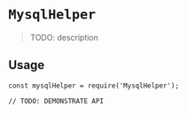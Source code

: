 # `MysqlHelper`

> TODO: description

## Usage

```
const mysqlHelper = require('MysqlHelper');

// TODO: DEMONSTRATE API
```
